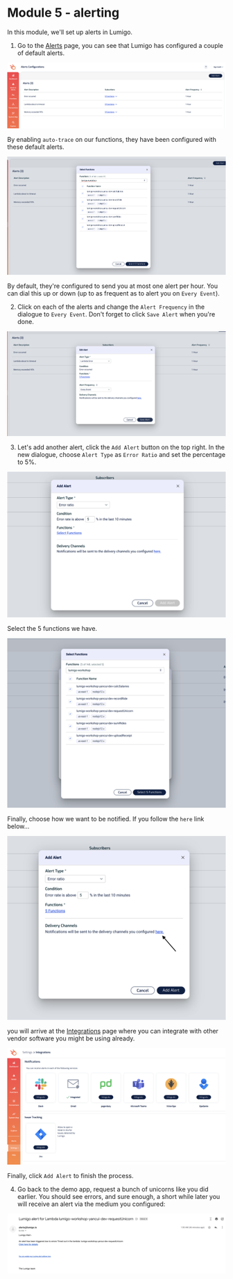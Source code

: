 # Module 5 - alerting

In this module, we'll set up alerts in Lumigo.

1. Go to the [Alerts](https://platform.lumigo.io/alerts-configurations) page, you can see that Lumigo has configured a couple of default alerts.

![Default Alerts](images/mod05-lumigo-default-alerts.png)

By enabling `auto-trace` on our functions, they have been configured with these default alerts.

![Default Alert Functions](images/mod05-lumigo-default-alert-functions.png)

By default, they're configured to send you at most one alert per hour. You can dial this up or down (up to as frequent as to alert you on `Every Event`).

2. Click on each of the alerts and change the `Alert Frequency` in the dialogue to `Every Event`. Don't forget to click `Save Alert` when you're done.

![Alert Frequency](images/mod05-lumigo-alert-frequency.png)

3. Let's add another alert, click the `Add Alert` button on the top right. In the new dialogue, choose `Alert Type` as `Error Ratio` and set the percentage to 5%.

![New Alert](images/mod05-lumigo-new-alert.png)

Select the 5 functions we have.

![New Alert Functions](images/mod05-lumigo-new-alert-functions.png)

Finally, choose how we want to be notified. If you follow the `here` link below...

![Alert Channel](images/mod05-lumigo-new-alert-here.png)

you will arrive at the [Integrations](https://platform.lumigo.io/integrations) page where you can integrate with other vendor software you might be using already.

![Alert Channel](images/mod05-lumigo-integrations.png)

Finally, click `Add Alert` to finish the process.

4. Go back to the demo app, request a bunch of unicorns like you did earlier. You should see errors, and sure enough, a short while later you will receive an alert via the medium you configured:

![Notification rules](images/mod05-lumigo-email-alert.png)